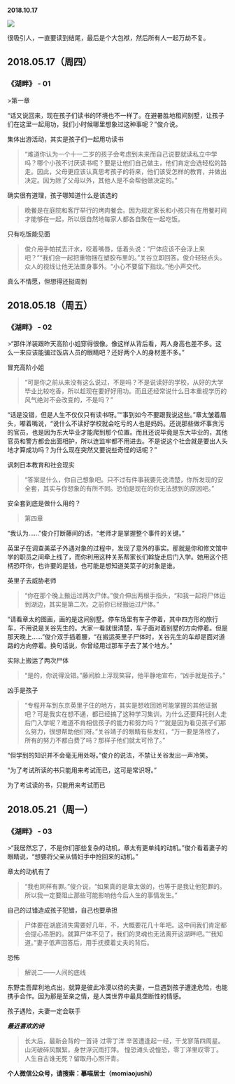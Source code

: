 
          
            
**2018.10.17**



![](//upload-images.jianshu.io/upload_images/51001-2b470b8d02fe98f9.jpg)




很吸引人，一直要读到结尾，最后是个大包袱，然后所有人一起万劫不复。
<h2>2018.05.17（周四）</h2>
<h3>《湖畔》 - 01</h3>
>第一章

“话又说回来，现在孩子们读书的环境也不一样了。在避暑胜地租间别墅，让孩子们在这里一起用功，我们小时候哪里想象过这种事呢？”俊介说。



集体出游活动，其实是孩子们一起用功读书
>“难道你认为一个十一二岁的孩子会考虑到未来而自己说要就读私立中学吗？哪个小孩不讨厌读书呢？要是让他们自己做主，他们肯定会选轻松的路走。因此，父母更应该认真思考孩子的将来，他们该受怎样的教育，并做出决定。因为除了父母以外，其他人是不会帮他做决定的。”



确实很有道理，孩子哪知道什么是该选的
>晚餐是在庭院和客厅举行的烤肉餐会。因为规定家长和小孩只有在用餐时间才能够在一起，所以很自然地每家人都各自聚在一起吃饭。



只有吃饭能见面
>俊介用手帕拭去汗水，咬着嘴唇，低着头说：“尸体应该不会浮上来吧？”“我们会一起把重物捆在塑胶布里的。”关谷立即回答。俊介轻轻点头。众人的视线让他无法置身事外。“小心不要留下指纹。”他小声交代。



真么不情愿，但想得还挺周到
<h2>2018.05.18（周五）</h2>
<h3>《湖畔》 - 02</h3>
>“那件洋装跟昨天高阶小姐穿得很像。像这样从背后看，两人身高也差不多。这么一来应该能骗过饭店人员的眼睛吧？还好两个人的身材差不多。”



冒充高阶小姐
>“可是你之前从来没有这么说过，不是吗？不是说读好的学校，从好的大学毕业比较吃香，所以趁现在要好好用功。而且还经常说什么日本重视学历的风气绝对不会改变的，不是吗？”

“话是没错，但是人生不仅仅只有读书呀。”“事到如今不要跟我说这些。”章太皱着眉头，嘟着嘴说，“说什么不读好学校就会吃亏的人也是妈妈。还说那些做坏事贪污的官员，也是因为东大毕业才能爬到那个位置。而且还说毕竟是东大毕业的，其他官员和警方都会出面相护，所以连监牢都不用进去。不是说这个社会就是要出人头地才算成功吗？为什么现在突然又要说些奇怪的话呢？”



讽刺日本教育和社会现实
>“答案是什么，你自己想象吧。只不过有件事我要先说清楚，你所发现的安全套，其实与你想象的有所不同。恐怕是现在的你无法想到的原因吧。”



安全套到底是做什么用的？
>第四章

“我认为……”俊介打断藤间的话，“老师才是掌握整个事件的关键。”

英里子在调查美菜子外遇对象的过程中，发现了意外的事实。那就是你和修文馆中学的职员之间牵上线了，而你利用这种关系帮家长们斡旋走后门入学。她用这个把柄恐吓你，也许要的是钱，也可能是想知道美菜子的对象是谁。



英里子去威胁老师
>“你在那个晚上搬运过两次尸体。”俊介伸出两根手指头，“和我一起将尸体运到湖边，其实是第二次。之前你已经搬运过尸体。”

“请看章太的图画，画的是这间别墅。停车场里有车子停着，其中四方形的旅行车，不用说是关谷先生的。大家一看就很清楚，车子面对着别墅的方向停着。但是那天晚上……”俊介双手插着腰，“在搬运英里子尸体时，关谷先生的车却是面对道路的方向停着。换句话说，你曾经用过那车子去了某个地方。”



实际上搬运了两次尸体
>“是的，你说得没错。”藤间脸上浮现笑容，他平静地宣布，“凶手就是孩子。”



凶手是孩子
>“专程开车到东京英里子住的地方，其实是想收回她可能掌握的其他证据吧？可是我实在想不通，都已经搞了这种学习集训，为什么还要拜托别人走后门入学呢？难道不肯相信孩子的能力和努力吗？”“就是因为看见孩子们那么努力，很想帮助他们呀。”关谷靖子的眼睛有些发红，“万一要是落榜了，所有的努力不都白费了吗？那样子他们就太可怜了。”

“但学到的知识并不会毫无用处呀。”俊介的说法，不禁让关谷发出一声冷笑。

“为了考试所读的书只能用来考试而已，这可是常识呀。”



为了考试读的书，只能用来考试而已
<h2>2018.05.21（周一）</h2>
<h3>《湖畔》 - 03</h3>
>“我居然忘了，不是你们那些复杂的动机，章太有更单纯的动机。”俊介看着妻子的眼睛说，“想要将父亲从情妇手中抢回来的动机。”



章太的动机有了
>“我也同样有罪。”俊介说，“如果真的是章太做的，也等于是我让他犯罪的。所以我一定要阻止那些可能影响他今后人生的事情发生。”



自己的过错造成孩子犯错，自己也要承担
>尸体要在湖底消失需要好几年，不，大概要花几十年吧。这中间我们肯定都会提心吊胆的。就算尸体不见了，我们的灵魂也无法离开这湖畔吧。”“我知道。”妻子低声回答后，用手抚摸着丈夫的背后。



恐怖
>解说二——人间的底线

东野圭吾犀利地点出，就算是彼此冷漠以待的夫妻，一旦遇到孩子遭逢危险，也能携手合作。因为那是至亲之情，是人类世界中最具垄断性的情感。



孩子遇险，夫妻一定会联手


***最近喜欢的诗***
>长大后，最新会背的一首诗
过零丁洋
辛苦遭逢起一经，干戈寥落四周星。
山河破碎风飘絮，身世浮沉雨打萍。
惶恐滩头说惶恐，零丁洋里叹零丁。
人生自古谁无死？留取丹心照汗青。




**个人微信公众号，请搜索：摹喵居士（momiaojushi）**

          
        